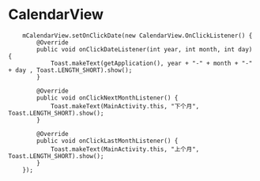 # CalendarView

        mCalendarView.setOnClickDate(new CalendarView.OnClickListener() {
            @Override
            public void onClickDateListener(int year, int month, int day) {
                Toast.makeText(getApplication(), year + "-" + month + "-" + day , Toast.LENGTH_SHORT).show();
            }

            @Override
            public void onClickNextMonthListener() {
                Toast.makeText(MainActivity.this, "下个月", Toast.LENGTH_SHORT).show();
            }

            @Override
            public void onClickLastMonthListener() {
                Toast.makeText(MainActivity.this, "上个月", Toast.LENGTH_SHORT).show();
            }
        });


